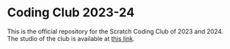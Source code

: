 # Coding Club 2023-24
This is the official repository for the Scratch Coding Club of 2023 and 2024. The studio of the club is available at [this link](https://scratch.mit.edu/studios/34101797/).
